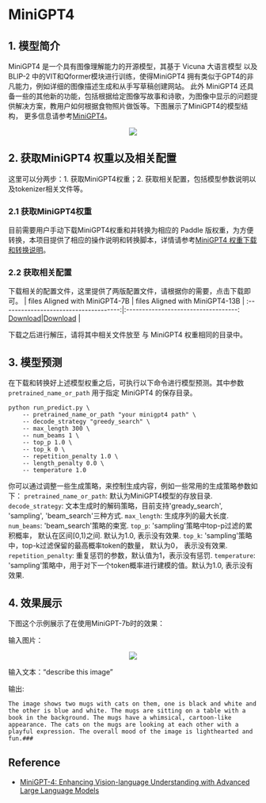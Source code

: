# MiniGPT4

## 1. 模型简介

MiniGPT4 是一个具有图像理解能力的开源模型，其基于 Vicuna 大语言模型 以及 BLIP-2 中的VIT和Qformer模块进行训练，使得MiniGPT4 拥有类似于GPT4的非凡能力，例如详细的图像描述生成和从手写草稿创建网站。 此外 MiniGPT4 还具备一些的其他新的功能，包括根据给定图像写故事和诗歌，为图像中显示的问题提供解决方案，教用户如何根据食物照片做饭等。下图展示了MiniGPT4的模型结构， 更多信息请参考[MiniGPT4](https://arxiv.org/abs/2304.10592)。

<center><img src="https://github.com/PaddlePaddle/Paddle/assets/35913314/f0306cb6-4837-4f52-8f57-a0e7e35238f6" /></center>


## 2. 获取MiniGPT4 权重以及相关配置
这里可以分两步：1. 获取MiniGPT4权重；2. 获取相关配置，包括模型参数说明以及tokenizer相关文件等。
### 2.1 获取MiniGPT4权重
目前需要用户手动下载MiniGPT4权重和并转换为相应的 Paddle 版权重，为方便转换，本项目提供了相应的操作说明和转换脚本，详情请参考[MiniGPT4 权重下载和转换说明](./paddle_minigpt4_instrction.md)。

### 2.2 获取相关配置
下载相关的配置文件，这里提供了两版配置文件，请根据你的需要，点击下载即可。
|  files Aligned with MiniGPT4-7B  |  files Aligned with MiniGPT4-13B |
:-------------------------------------:|:-----------------------------------:
 [Download](https://paddlenlp.bj.bcebos.com/models/community/minigpt4-7b/minigpt4_7b.tar.gz)|[Download](https://paddlenlp.bj.bcebos.com/models/community/minigpt4-13b/minigpt4_13b.tar.gz) |


下载之后进行解压，请将其中相关文件放至 与 MiniGPT4 权重相同的目录中。


## 3. 模型预测
在下载和转换好上述模型权重之后，可执行以下命令进行模型预测。其中参数 `pretrained_name_or_path` 用于指定 MiniGPT4 的保存目录。

```
python run_predict.py \
    -- pretrained_name_or_path "your minigpt4 path" \
    -- decode_strategy "greedy_search" \
    -- max_length 300 \
    -- num_beams 1 \
    -- top_p 1.0 \
    -- top_k 0 \
    -- repetition_penalty 1.0 \
    -- length_penalty 0.0 \
    -- temperature 1.0 
```

你可以通过调整一些生成策略，来控制生成内容，例如一些常用的生成策略参数如下：
`pretrained_name_or_path`: 默认为MiniGPT4模型的存放目录.
`decode_strategy`: 文本生成时的解码策略，目前支持'gready_search', 'sampling', 'beam_search'三种方式.
`max_length`: 生成序列的最大长度.
`num_beams`: 'beam_search'策略的束宽.
`top_p`: 'sampling'策略中top-p过滤的累积概率， 默认在区间[0,1)之间. 默认为1.0, 表示没有效果.
`top_k`: 'sampling'策略中，top-k过滤保留的最高概率token的数量， 默认为0， 表示没有效果.
`repetition_penalty`: 重复惩罚的参数，默认值为1，表示没有惩罚.
`temperature`: 'sampling'策略中，用于对下一个token概率进行建模的值。默认为1.0, 表示没有效果.


## 4. 效果展示

下图这个示例展示了在使用MiniGPT-7b时的效果：

输入图片：<center><img src="https://github.com/PaddlePaddle/Paddle/assets/35913314/d8070644-4713-465d-9c7e-9585024c1819" /></center>

输入文本：“describe this image”

输出:
```
The image shows two mugs with cats on them, one is black and white and the other is blue and white. The mugs are sitting on a table with a book in the background. The mugs have a whimsical, cartoon-like appearance. The cats on the mugs are looking at each other with a playful expression. The overall mood of the image is lighthearted and fun.###
```


## Reference
- [MiniGPT-4: Enhancing Vision-language Understanding with Advanced Large Language Models](https://minigpt-4.github.io/)
